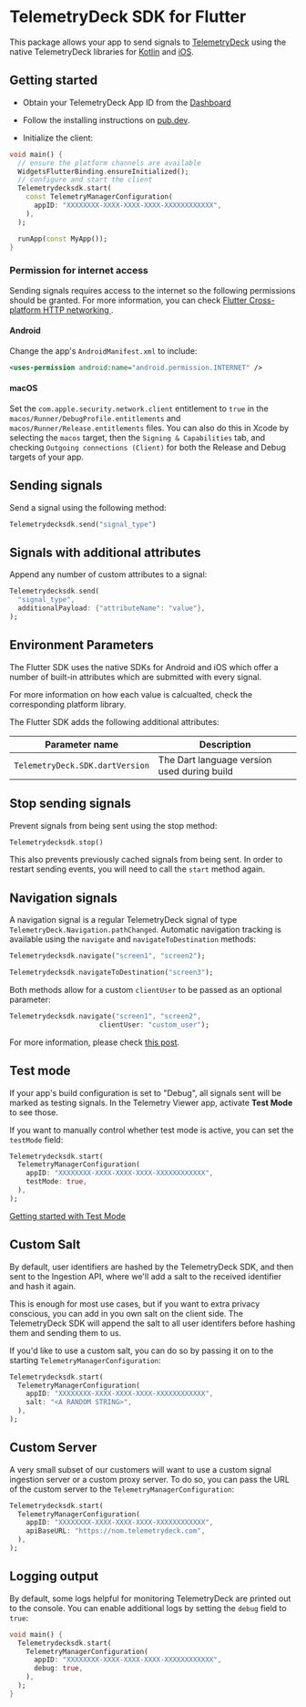 # TelemetryDeck SDK for Flutter

This package allows your app to send signals to [TelemetryDeck](https://telemetrydeck.com/) using the native TelemetryDeck libraries for [Kotlin](https://github.com/TelemetryDeck/KotlinSDK) and [iOS](https://github.com/TelemetryDeck/SwiftSDK).

## Getting started

- Obtain your TelemetryDeck App ID from the [Dashboard](https://dashboard.telemetrydeck.com/)

- Follow the installing instructions on [pub.dev](https://pub.dev/packages/telemetrydecksdk/install).

- Initialize the client:

```dart
void main() {
  // ensure the platform channels are available
  WidgetsFlutterBinding.ensureInitialized();
  // configure and start the client
  Telemetrydecksdk.start(
    const TelemetryManagerConfiguration(
      appID: "XXXXXXXX-XXXX-XXXX-XXXX-XXXXXXXXXXXX",
    ),
  );

  runApp(const MyApp());
}
```

### Permission for internet access

Sending signals requires access to the internet so the following permissions should be granted. For more information, you can check [Flutter Cross-platform HTTP networking ](https://docs.flutter.dev/data-and-backend/networking).

#### Android

Change the app's `AndroidManifest.xml` to include:

```xml
<uses-permission android:name="android.permission.INTERNET" />
```

#### macOS

Set the `com.apple.security.network.client` entitlement to `true` in the `macos/Runner/DebugProfile.entitlements` and `macos/Runner/Release.entitlements` files. You can also do this in Xcode by selecting the `macos` target, then the `Signing & Capabilities` tab, and checking `Outgoing connections (Client)` for both the Release and Debug targets of your app.

## Sending signals

Send a signal using the following method:

```dart
Telemetrydecksdk.send("signal_type")
```

## Signals with additional attributes

Append any number of custom attributes to a signal:

```dart
Telemetrydecksdk.send(
  "signal_type",
  additionalPayload: {"attributeName": "value"},
);
```

## Environment Parameters

The Flutter SDK uses the native SDKs for Android and iOS which offer a number of built-in attributes which are submitted with every signal.

For more information on how each value is calcualted, check the corresponding platform library.

The Flutter SDK adds the following additional attributes:

| Parameter name                  | Description                                 |
| ------------------------------- | ------------------------------------------- |
| `TelemetryDeck.SDK.dartVersion` | The Dart language version used during build |

## Stop sending signals

Prevent signals from being sent using the stop method:

```dart
Telemetrydecksdk.stop()
```

This also prevents previously cached signals from being sent. In order to restart sending events, you will need to call the `start` method again.

## Navigation signals

A navigation signal is a regular TelemetryDeck signal of type `TelemetryDeck.Navigation.pathChanged`. Automatic navigation tracking is available using the `navigate` and `navigateToDestination` methods:

```dart
Telemetrydecksdk.navigate("screen1", "screen2");

Telemetrydecksdk.navigateToDestination("screen3");
```

Both methods allow for a custom `clientUser` to be passed as an optional parameter:

```dart
Telemetrydecksdk.navigate("screen1", "screen2",
                      clientUser: "custom_user");
```

For more information, please check [this post](https://telemetrydeck.com/docs/articles/navigation-signals/).

## Test mode

If your app's build configuration is set to "Debug", all signals sent will be marked as testing signals. In the Telemetry Viewer app, activate **Test Mode** to see those.

If you want to manually control whether test mode is active, you can set the `testMode` field:

```dart
Telemetrydecksdk.start(
  TelemetryManagerConfiguration(
    appID: "XXXXXXXX-XXXX-XXXX-XXXX-XXXXXXXXXXXX",
    testMode: true,
  ),
);
```

[Getting started with Test Mode](https://telemetrydeck.com/docs/articles/test-mode/)

## Custom Salt

By default, user identifiers are hashed by the TelemetryDeck SDK, and then sent to the Ingestion API, where we'll add a salt to the received identifier and hash it again.

This is enough for most use cases, but if you want to extra privacy conscious, you can add in you own salt on the client side. The TelemetryDeck SDK will append the salt to all user identifers before hashing them and sending them to us.

If you'd like to use a custom salt, you can do so by passing it on to the starting `TelemetryManagerConfiguration`:

```dart
Telemetrydecksdk.start(
  TelemetryManagerConfiguration(
    appID: "XXXXXXXX-XXXX-XXXX-XXXX-XXXXXXXXXXXX",
    salt: "<A RANDOM STRING>",
  ),
);
```

## Custom Server

A very small subset of our customers will want to use a custom signal ingestion server or a custom proxy server. To do so, you can pass the URL of the custom server to the `TelemetryManagerConfiguration`:

```dart
Telemetrydecksdk.start(
  TelemetryManagerConfiguration(
    appID: "XXXXXXXX-XXXX-XXXX-XXXX-XXXXXXXXXXXX",
    apiBaseURL: "https://nom.telemetrydeck.com",
  ),
);
```

## Logging output

By default, some logs helpful for monitoring TelemetryDeck are printed out to the console. You can enable additional logs by setting the `debug` field to `true`:

```dart
void main() {
  Telemetrydecksdk.start(
    TelemetryManagerConfiguration(
      appID: "XXXXXXXX-XXXX-XXXX-XXXX-XXXXXXXXXXXX",
      debug: true,
    ),
  );
}
```
